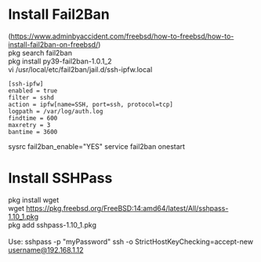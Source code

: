 # Install Fail2Ban
(https://www.adminbyaccident.com/freebsd/how-to-freebsd/how-to-install-fail2ban-on-freebsd/)<br>
pkg search fail2ban<br>
pkg install py39-fail2ban-1.0.1_2<br>
vi /usr/local/etc/fail2ban/jail.d/ssh-ipfw.local
```
[ssh-ipfw]
enabled = true
filter = sshd
action = ipfw[name=SSH, port=ssh, protocol=tcp]
logpath = /var/log/auth.log
findtime = 600
maxretry = 3
bantime = 3600
```
sysrc fail2ban_enable="YES"
service fail2ban onestart

# Install SSHPass
pkg install wget<br>
wget https://pkg.freebsd.org/FreeBSD:14:amd64/latest/All/sshpass-1.10_1.pkg<br>
pkg add sshpass-1.10_1.pkg<br>
<br>
Use: sshpass -p "myPassword" ssh -o StrictHostKeyChecking=accept-new username@192.168.1.12